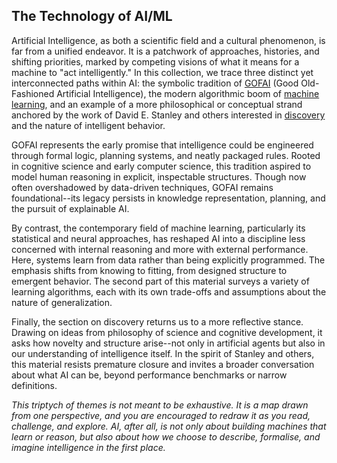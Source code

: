 
## The Technology of AI/ML

Artificial Intelligence, as both a scientific field and a cultural phenomenon, is far from a
unified endeavor. It is a patchwork of approaches, histories, and shifting priorities, marked
by competing visions of what it means for a machine to "act intelligently." In this collection,
we trace three distinct yet interconnected paths within AI: the symbolic tradition of
[GOFAI](./gofai/) (Good Old-Fashioned Artificial Intelligence), the modern algorithmic boom of
[machine learning](./ml/), and an example of a more philosophical or conceptual strand anchored
by the work of David E. Stanley and others interested in [discovery](./discovery/) and the
nature of intelligent behavior.

GOFAI represents the early promise that intelligence could be engineered through formal logic,
planning systems, and neatly packaged rules. Rooted in cognitive science and early computer
science, this tradition aspired to model human reasoning in explicit, inspectable structures.
Though now often overshadowed by data-driven techniques, GOFAI remains foundational--its legacy
persists in knowledge representation, planning, and the pursuit of explainable AI.

By contrast, the contemporary field of machine learning, particularly its statistical and neural
approaches, has reshaped AI into a discipline less concerned with internal reasoning and more
with external performance. Here, systems learn from data rather than being explicitly programmed.
The emphasis shifts from knowing to fitting, from designed structure to emergent behavior.
The second part of this material surveys a variety of learning algorithms, each with its own
trade-offs and assumptions about the nature of generalization.

Finally, the section on discovery returns us to a more reflective stance. Drawing on ideas from
philosophy of science and cognitive development, it asks how novelty and structure arise--not
only in artificial agents but also in our understanding of intelligence itself. In the spirit
of Stanley and others, this material resists premature closure and invites a broader conversation
about what AI can be, beyond performance benchmarks or narrow definitions.

*This triptych of themes is not meant to be exhaustive. It is a map drawn from one perspective,
and you are encouraged to redraw it as you read, challenge, and explore. AI, after all, is not
only about building machines that learn or reason, but also about how we choose to describe,
formalise, and imagine intelligence in the first place.*

